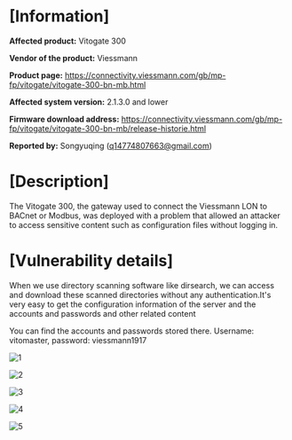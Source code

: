 # [Information]

**Affected product:** Vitogate 300

**Vendor of the product:** Viessmann

**Product page:** https://connectivity.viessmann.com/gb/mp-fp/vitogate/vitogate-300-bn-mb.html

**Affected system version:** 2.1.3.0 and lower

**Firmware download address:** https://connectivity.viessmann.com/gb/mp-fp/vitogate/vitogate-300-bn-mb/release-historie.html

**Reported by:**  Songyuqing ([q14774807663@gmail.com](mailto:pushe4x@gmail.com))

# [Description]

The Vitogate 300, the gateway used to connect the Viessmann LON to BACnet or Modbus, was deployed with a problem that allowed an attacker to access sensitive content such as configuration files without logging in.

# [Vulnerability details]

When we use directory scanning software like dirsearch, we can access and download these scanned directories without any authentication.It's very easy to get the configuration information of the server and the accounts and passwords and other related content

You can find the accounts and passwords stored there. Username: vitomaster, password: viessmann1917

![1](C:\Users\21016.LAPTOP-KGP1GRG0\Desktop\Viessmann\1.png)

![2](C:\Users\21016.LAPTOP-KGP1GRG0\Desktop\Viessmann\2.jpg)

![3](C:\Users\21016.LAPTOP-KGP1GRG0\Desktop\Viessmann\3.jpg)

![4](C:\Users\21016.LAPTOP-KGP1GRG0\Desktop\Viessmann\4.png)

![5](C:\Users\21016.LAPTOP-KGP1GRG0\Desktop\Viessmann\5.png)